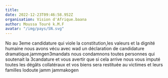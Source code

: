 ```yaml
---
title: 
date: 2022-12-23T09:46:58.952Z
organisation: Vision d'Afrique.baana
author: Moussa Touré k.M.F
avatar: "/img/pays/SN.svg"
---
```


No au 3eme candidature qui viole la constitution,les valeurs et la dignité humaine nous avons vécu avec wad un déclaration de candidature dramatique.jammgen3mandats nous condamnons toutes personnes qui soutenait la 3candature et vous avertir que si cela arrive nous vous imputé toutes les dégâts collatéraux et vos biens sera restituée au victimes et leurs familles lodoute jamm jammakogen